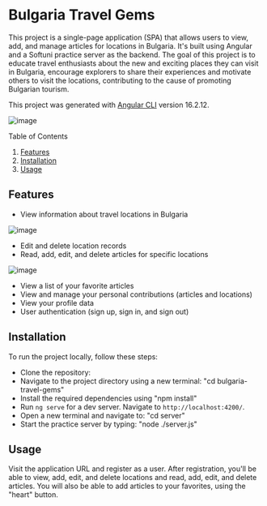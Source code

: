 # Bulgaria Travel Gems
This project is a single-page application (SPA) that allows users to view, add, and manage articles for locations in Bulgaria. It's built using Angular and a Softuni practice server as the backend. The goal of this project is to educate travel enthusiasts about the new and exciting places they can visit in Bulgaria, encourage explorers to share their experiences and motivate others to visit the locations, contributing to the cause of promoting Bulgarian tourism. 

This project was generated with [Angular CLI](https://github.com/angular/angular-cli) version 16.2.12.

![image](https://github.com/VeselinaSidova/Bulgaria-Travel-Gems/assets/83277433/b13049db-75ab-40f7-b17b-1ca6b33de4b2)

Table of Contents

   1. [Features](#features)
   2. [Installation](#installation)
   3. [Usage](#usage)

## Features
* View information about travel locations in Bulgaria
  
 ![image](https://github.com/VeselinaSidova/Bulgaria-Travel-Gems/assets/83277433/78424937-061b-4650-b27e-7fb72d0aacb2)

* Edit and delete location records
* Read, add, edit, and delete articles for specific locations
  
![image](https://github.com/VeselinaSidova/Bulgaria-Travel-Gems/assets/83277433/f1a2340a-2b87-46fb-b324-325a43d6ce38)

* View a list of your favorite articles
* View and manage your personal contributions (articles and locations)
* View your profile data
* User authentication (sign up, sign in, and sign out)

## Installation
To run the project locally, follow these steps:

- Clone the repository:
- Navigate to the project directory using a new terminal: "cd bulgaria-travel-gems"
- Install the required dependencies using "npm install"
- Run `ng serve` for a dev server. Navigate to `http://localhost:4200/`. 
- Open a new terminal and navigate to: "cd server"
- Start the practice server by typing: "node ./server.js"


## Usage
Visit the application URL and register as a user. After registration, you'll be able to view, add, edit, and delete locations and read, add, edit, and delete articles. You will also be able to add articles to your favorites, using the "heart" button.
